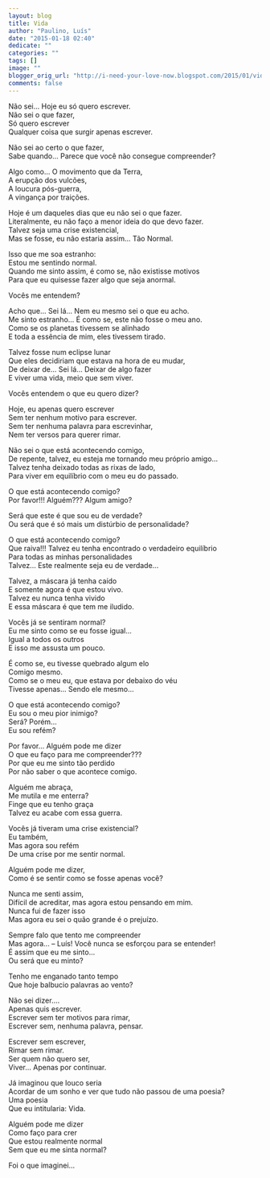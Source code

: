 ```yaml
---
layout: blog
title: Vida
author: "Paulino, Luís"
date: "2015-01-18 02:40"
dedicate: ""
categories: ""
tags: []
image: ""
blogger_orig_url: "http://i-need-your-love-now.blogspot.com/2015/01/vida.html"
comments: false
---
```


Não sei... Hoje eu só quero escrever.\
Não sei o que fazer,\
Só quero escrever\
Qualquer coisa que surgir apenas escrever.

Não sei ao certo o que fazer,\
Sabe quando... Parece que você não consegue compreender?

Algo como... O movimento que da Terra,\
A erupção dos vulcões,\
A loucura pós-guerra,\
A vingança por traições.

Hoje é um daqueles dias que eu não sei o que fazer.\
Literalmente, eu não faço a menor ideia do que devo fazer.\
Talvez seja uma crise existencial,\
Mas se fosse, eu não estaria assim... Tão Normal.

Isso que me soa estranho:\
Estou me sentindo normal.\
Quando me sinto assim, é como se, não existisse motivos\
Para que eu quisesse fazer algo que seja anormal.

Vocês me entendem?

Acho que... Sei lá... Nem eu mesmo sei o que eu acho.\
Me sinto estranho... É como se, este não fosse o meu ano.\
Como se os planetas tivessem se alinhado\
E toda a essência de mim, eles tivessem tirado.

Talvez fosse num eclipse lunar\
Que eles decidiriam que estava na hora de eu mudar,\
De deixar de... Sei lá... Deixar de algo fazer\
E viver uma vida, meio que sem viver.

Vocês entendem o que eu quero dizer?

Hoje, eu apenas quero escrever\
Sem ter nenhum motivo para escrever.\
Sem ter nenhuma palavra para escrevinhar,\
Nem ter versos para querer rimar.

Não sei o que está acontecendo comigo,\
De repente, talvez, eu esteja me tornando meu próprio amigo...\
Talvez tenha deixado todas as rixas de lado,\
Para viver em equilíbrio com o meu eu do passado.

O que está acontecendo comigo?\
Por favor!!! Alguém??? Algum amigo?

Será que este é que sou eu de verdade?\
Ou será que é só mais um distúrbio de personalidade?

O que está acontecendo comigo?\
Que raiva!!! Talvez eu tenha encontrado o verdadeiro equilíbrio\
Para todas as minhas personalidades\
Talvez... Este realmente seja eu de verdade...

Talvez, a máscara já tenha caído\
E somente agora é que estou vivo.\
Talvez eu nunca tenha vivido\
E essa máscara é que tem me iludido.

Vocês já se sentiram normal?\
Eu me sinto como se eu fosse igual...\
Igual a todos os outros\
E isso me assusta um pouco.

É como se, eu tivesse quebrado algum elo\
Comigo mesmo.\
Como se o meu eu, que estava por debaixo do véu\
Tivesse apenas... Sendo ele mesmo...

O que está acontecendo comigo?\
Eu sou o meu pior inimigo?\
Será? Porém...\
Eu sou refém?

Por favor... Alguém pode me dizer\
O que eu faço para me compreender???\
Por que eu me sinto tão perdido\
Por não saber o que acontece comigo.

Alguém me abraça,\
Me mutila e me enterra?\
Finge que eu tenho graça\
Talvez eu acabe com essa guerra.

Vocês já tiveram uma crise existencial?\
Eu também,\
Mas agora sou refém\
De uma crise por me sentir normal.

Alguém pode me dizer,\
Como é se sentir como se fosse apenas você?

Nunca me senti assim,\
Difícil de acreditar, mas agora estou pensando em mim.\
Nunca fui de fazer isso\
Mas agora eu sei o quão grande é o prejuízo.

Sempre falo que tento me compreender\
Mas agora... – Luís! Você nunca se esforçou para se entender!\
É assim que eu me sinto...\
Ou será que eu minto?

Tenho me enganado tanto tempo\
Que hoje balbucio palavras ao vento?

Não sei dizer....\
Apenas quis escrever.\
Escrever sem ter motivos para rimar,\
Escrever sem, nenhuma palavra, pensar.

Escrever sem escrever,\
Rimar sem rimar.\
Ser quem não quero ser,\
Viver... Apenas por continuar.

Já imaginou que louco seria\
Acordar de um sonho e ver que tudo não passou de uma poesia?\
Uma poesia\
Que eu intitularia: Vida.

Alguém pode me dizer\
Como faço para crer\
Que estou realmente normal\
Sem que eu me sinta normal?

Foi o que imaginei...

